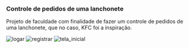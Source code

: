 ### Controle de pedidos de uma lanchonete
Projeto de faculdade com finalidade de fazer um controle de pedidos de uma lanchonete, que no caso, KFC foi a inspiração.

![logar](https://github.com/user-attachments/assets/a26291ca-12e3-4b86-9b0a-f774819b995e)
![registrar](https://github.com/user-attachments/assets/99b95caf-a2a9-43a3-a4d1-08e795ff177b)
![tela_inicial](https://github.com/user-attachments/assets/2d015ceb-7f4c-4006-8627-663d83fbf388)
